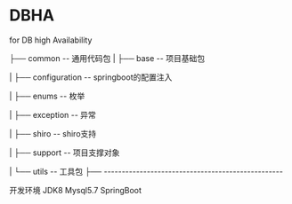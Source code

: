 # DBHA
for DB high Availability

├── common -- 通用代码包
 |    ├── base -- 项目基础包
 
 |    ├── configuration -- springboot的配置注入
 
 |    ├── enums -- 枚举
 
 |    ├── exception -- 异常
 
 |    ├── shiro -- shiro支持
 
 |    ├── support -- 项目支撑对象
 
 |    └── utils -- 工具包
├── --------------------------------------------------

开发环境
JDK8
Mysql5.7
SpringBoot

